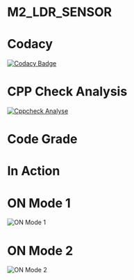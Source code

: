 # M2_LDR_SENSOR

# Codacy
[![Codacy Badge](https://app.codacy.com/project/badge/Grade/82feddcf6e834d36b4f10682ef9a0ae9)](https://www.codacy.com/gh/Anbarasi.A/M2_LDR_SENSOR/dashboard?utm_source=github.com&amp;utm_medium=referral&amp;utm_content=Anbarasi.A/M2_LDR_SENSOR&amp;utm_campaign=Badge_Grade)

# CPP Check Analysis
[![Cppcheck Analyse](https://github.com/Anbarasi-A/M2_LDR_SENSOR/actions/workflows/cpp%20check_Analyse.yml/badge.svg)](https://github.com/Anbarasi-A/M2_LDR_SENSOR/actions/workflows/cpp%20check_Analyse.yml)



# Code Grade
# In Action
# ON Mode 1
![ON Mode 1](https://user-images.githubusercontent.com/101244018/164677896-13ba9b15-8819-4e3d-ad6b-f96265275311.png)

# ON Mode 2
![ON Mode 2](https://user-images.githubusercontent.com/101244018/164677969-59773bb0-587f-41c7-959e-232d6fe92524.png)





